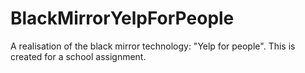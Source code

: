 # BlackMirrorYelpForPeople
A realisation of the black mirror technology: "Yelp for people". This is created for a school assignment.
